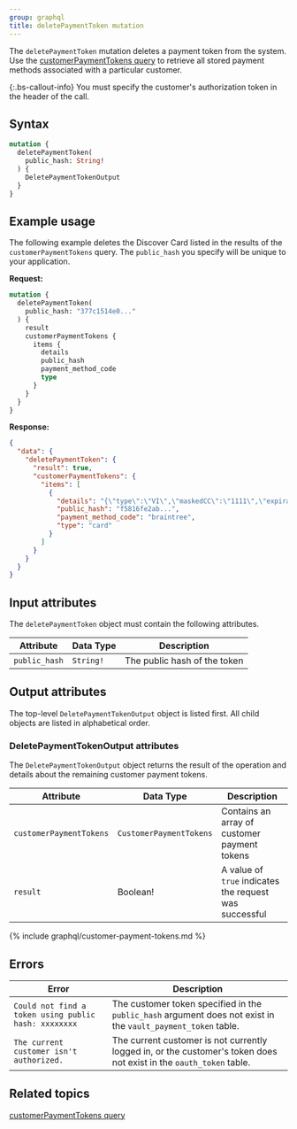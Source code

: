 ```yaml
---
group: graphql
title: deletePaymentToken mutation
---
```


The `deletePaymentToken` mutation deletes a payment token from the system. Use the [customerPaymentTokens query]({{page.baseurl}}/graphql/queries/customer-payment-tokens.html) to retrieve all stored payment methods associated with a particular customer.

{:.bs-callout-info}
You must specify the customer's authorization token in the header of the call.

## Syntax

```graphql
mutation {
  deletePaymentToken(
    public_hash: String!
  ) {
    DeletePaymentTokenOutput
  }
}
```

## Example usage

The following example deletes the Discover Card listed in the results of the `customerPaymentTokens` query. The `public_hash` you specify will be unique to your application.

**Request:**

```graphql
mutation {
  deletePaymentToken(
    public_hash: "377c1514e0..."
  ) {
    result
    customerPaymentTokens {
      items {
        details
        public_hash
        payment_method_code
        type
      }
    }
  }
}
```

**Response:**

```json
{
  "data": {
    "deletePaymentToken": {
      "result": true,
      "customerPaymentTokens": {
        "items": [
          {
            "details": "{\"type\":\"VI\",\"maskedCC\":\"1111\",\"expirationDate\":\"09\\/2022\"}",
            "public_hash": "f5816fe2ab...",
            "payment_method_code": "braintree",
            "type": "card"
          }
        ]
      }
    }
  }
}
```
## Input attributes

The `deletePaymentToken` object must contain the following attributes.

Attribute | Data Type | Description
--- | --- | ---
`public_hash` | `String!` | The public hash of the token

## Output attributes

The top-level `DeletePaymentTokenOutput` object is listed first. All child objects are listed in alphabetical order.

### DeletePaymentTokenOutput attributes

The `DeletePaymentTokenOutput` object returns the result of the operation and details about the remaining customer payment tokens.

Attribute | Data Type | Description
--- | --- | ---
`customerPaymentTokens` | `CustomerPaymentTokens` | Contains an array of customer payment tokens
`result` | Boolean! | A value of `true` indicates the request was successful

{% include graphql/customer-payment-tokens.md %}

## Errors

Error | Description
--- | ---
`Could not find a token using public hash: xxxxxxxx` | The customer token specified in the `public_hash` argument does not exist in the `vault_payment_token` table.
`The current customer isn't authorized.` | The current customer is not currently logged in, or the customer's token does not exist in the `oauth_token` table.

## Related topics

[customerPaymentTokens query]({{page.baseurl}}/graphql/queries/customer-payment-tokens.html)
